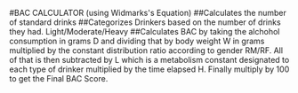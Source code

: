#BAC CALCULATOR (using Widmarks's Equation)
##Calculates the number of standard drinks
##Categorizes Drinkers based on the number of drinks they had. Light/Moderate/Heavy
##Calculates BAC by taking the alchohol consumption in grams D and dividing 
that by body weight W in grams multiplied by the constant distribution ratio 
according to gender RM/RF. All of that is then subtracted by L which is a metabolism
constant designated to each type of drinker multiplied by the time elapsed H. Finally 
multiply by 100 to get the Final BAC Score.
